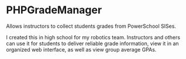 # PHPGradeManager
Allows instructors to collect students grades from PowerSchool SISes.

I created this in high school for my robotics team. Instructors and others can use it for students to deliver reliable grade information, view it in an organized web interface, as well as view group average GPAs.
